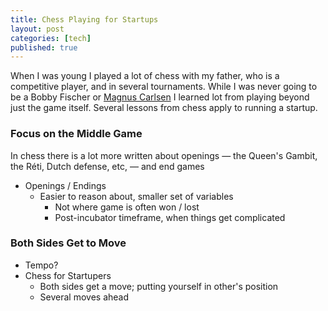 ```yaml
--- 
title: Chess Playing for Startups
layout: post
categories: [tech]
published: true
---
```

When I was young I played a lot of chess with my father, who is a competitive player, and in several tournaments. While I was never going to be a Bobby Fischer or <a href="http://www.time.com/time/magazine/article/0,9171,1950939,00.html">Magnus Carlsen</a> I learned lot from playing beyond just the game itself. Several lessons from chess apply to running a startup.

<h3>Focus on the Middle Game</h3>

In chess there is a lot more written about openings &mdash; the Queen's Gambit, the Réti, Dutch defense, etc, &mdash; and end games

- Openings / Endings
  - Easier to reason about, smaller set of variables
	- Not where game is often won / lost
	- Post-incubator timeframe, when things get complicated

<h3>Both Sides Get to Move</h3>
	
- Tempo?
- Chess for Startupers
	- Both sides get a move; putting yourself in other's position
	- Several moves ahead
